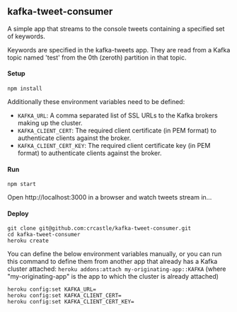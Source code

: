 ## kafka-tweet-consumer

A simple app that streams to the console tweets containing a specified set of keywords.

Keywords are specified in the kafka-tweets app.  They are read from a Kafka topic named 'test' from the 0th (zeroth) partition in that topic.


#### Setup
```shell
npm install
```
Additionally these environment variables need to be defined:

- `KAFKA_URL`: A comma separated list of SSL URLs to the Kafka brokers making up the cluster.
- `KAFKA_CLIENT_CERT`: The required client certificate (in PEM format) to authenticate clients against the broker.
- `KAFKA_CLIENT_CERT_KEY`: The required client certificate key (in PEM format) to authenticate clients against the broker.

#### Run
```shell
npm start
```

Open http://localhost:3000 in a browser and watch tweets stream in...

#### Deploy
```shell
git clone git@github.com:crcastle/kafka-tweet-consumer.git
cd kafka-tweet-consumer
heroku create
```
You can define the below environment variables manually, or you can run this command to define them from another app that already has a Kafka cluster attached: `heroku addons:attach my-originating-app::KAFKA` (where "my-originating-app" is the app to which the cluster is already attached)
```
heroku config:set KAFKA_URL=
heroku config:set KAFKA_CLIENT_CERT=
heroku config:set KAFKA_CLIENT_CERT_KEY=
```
